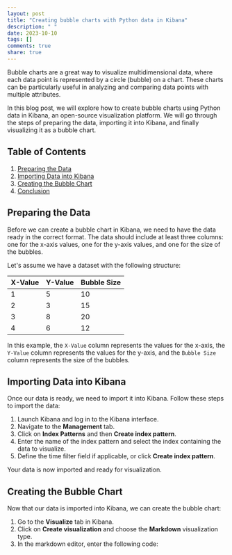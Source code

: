 ```yaml
---
layout: post
title: "Creating bubble charts with Python data in Kibana"
description: " "
date: 2023-10-10
tags: []
comments: true
share: true
---
```


Bubble charts are a great way to visualize multidimensional data, where each data point is represented by a circle (bubble) on a chart. These charts can be particularly useful in analyzing and comparing data points with multiple attributes.

In this blog post, we will explore how to create bubble charts using Python data in Kibana, an open-source visualization platform. We will go through the steps of preparing the data, importing it into Kibana, and finally visualizing it as a bubble chart.

## Table of Contents

1. [Preparing the Data](#preparing-the-data)
2. [Importing Data into Kibana](#importing-data-into-kibana)
3. [Creating the Bubble Chart](#creating-the-bubble-chart)
4. [Conclusion](#conclusion)

## Preparing the Data

Before we can create a bubble chart in Kibana, we need to have the data ready in the correct format. The data should include at least three columns: one for the x-axis values, one for the y-axis values, and one for the size of the bubbles.

Let's assume we have a dataset with the following structure:

| X-Value | Y-Value | Bubble Size |
|---------|---------|-------------|
| 1       | 5       | 10          |
| 2       | 3       | 15          |
| 3       | 8       | 20          |
| 4       | 6       | 12          |

In this example, the `X-Value` column represents the values for the x-axis, the `Y-Value` column represents the values for the y-axis, and the `Bubble Size` column represents the size of the bubbles.

## Importing Data into Kibana

Once our data is ready, we need to import it into Kibana. Follow these steps to import the data:

1. Launch Kibana and log in to the Kibana interface.
2. Navigate to the **Management** tab.
3. Click on **Index Patterns** and then **Create index pattern**.
4. Enter the name of the index pattern and select the index containing the data to visualize.
5. Define the time filter field if applicable, or click **Create index pattern**.

Your data is now imported and ready for visualization.

## Creating the Bubble Chart

Now that our data is imported into Kibana, we can create the bubble chart:

1. Go to the **Visualize** tab in Kibana.
2. Click on **Create visualization** and choose the **Markdown** visualization type.
3. In the markdown editor, enter the following code:

```python
```